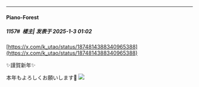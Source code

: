 ﻿
*****

####  Piano-Forest  
##### 1157#         楼主| 发表于 2025-1-3 01:02

[https://x.com/k_utao/status/1874814388340965388](https://x.com/k_utao/status/1874814388340965388)

✨謹賀新年✨

本年もよろしくお願いします🐍
<img src="https://p.sda1.dev/21/5d9a44ec1d5fdcd3e67374f6be78b555/20250103_010054.jpg" referrerpolicy="no-referrer">

